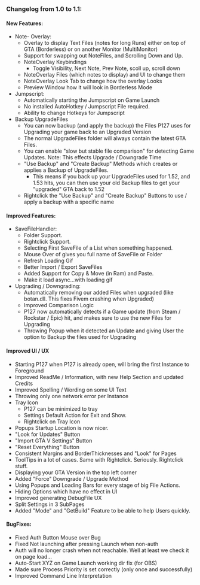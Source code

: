 ### Changelog from 1.0 to 1.1:
	
#### New Features:

* Note- Overlay:
  * Overlay to display Text Files (notes for long Runs) either on top of GTA (Borderless) or on another Monitor (MultiMonitor)
  * Support for swapping out NoteFiles, and Scrolling Down and Up.
  * NoteOverlay Keybindings
    * Toggle Visibility, Next Note, Prev Note, scoll up, scroll down
  * NoteOverlay Files (which notes to display) and UI to change them
  * NoteOverlay Look Tab to change how the overlay Looks
  * Preview Window how it will look in Borderless Mode
* Jumpscript:
  * Automatically starting the Jumpscript on Game Launch
  * No installed AutoHotkey / Jumpscript File required.
  * Ability to change Hotkeys for Jumpscript
* Backup UpgradeFiles
  * You can now backup (and apply the backup) the Files P127 uses for Upgrading your game back to an Upgraded Version
  * The normal UpgradeFiles folder will always contain the latest GTA Files.
  * You can enable "slow but stable file comparison" for detecting Game Updates. Note: This effects Upgrade / Downgrade Time
  * "Use Backup" and "Create Backup" Methods which creates or applies a Backup of UpgradeFiles.
    * This means if you back up your UpgradeFiles used for 1.52, and 1.53 hits, you can then use your old Backup files to get your "upgraded" GTA back to 1.52
  * Rightclick the "Use Backup" and "Create Backup" Buttons to use / apply a backup with a specific name

#### Improved Features:

* SaveFileHandler:
  * Folder Support.
  * Rightclick Support.
  * Selecting First SaveFile of a List when something happened.
  * Mouse Over of gives you full name of SaveFile or Folder
  * Refresh Loading Gif
  * Better Import / Export SaveFiles
  * Added Support for Copy & Move (in Ram) and Paste.
  * Make it load async...with loading gif
* Upgrading / Downgrading:
  * Automatically removing our added Files when upgraded (like botan.dll. This fixes Fivem crashing when Upgraded)
  * Improved Comparison Logic
  * P127 now automatically detects if a Game update (from Steam / Rockstar / Epic) hit, and makes sure to use the new Files for Upgrading
  * Throwing Popup when it detected an Update and giving User the option to Backup the files used for Upgrading

#### Improved UI / UX

* Starting P127 when P127 is already open, will bring the first Instance to Foreground
* Improved ReadMe / Information, with new Help Section and updated Credits
* Improved Spelling / Wording on some UI Text
* Throwing only one network error per Instance
* Tray Icon
  * P127 can be minimized to tray
  * Settings Default Action for Exit and Show.
  * Rightclick on Tray Icon
* Popups Startup Location is now nicer.
* "Look for Updates" Button
* "Import GTA V Settings" Button
* "Reset Everything" Button
* Consistent Margins and BorderThicknesses and "Look" for Pages
* ToolTips in a lot of cases. Same with Rightclick. Seriously. Rightclick stuff.
* Displaying your GTA Version in the top left corner
* Added "Force" Downgrade / Upgrade Method
* Using Popups and Loading Bars for every stage of big File Actions.
* Hiding Options which have no effect in UI
* Improved generating DebugFile UX
* Split Settings in 3 SubPages
* Added "Mode" and "GetBuild" Feature to be able to help Users quickly.

#### BugFixes:

* Fixed Auth Button Mouse over Bug
* Fixed Not launching after pressing Launch when non-auth
* Auth will no longer crash when not reachable. Well at least we check it on page load...
* Auto-Start XYZ on Game Launch working dir fix (for OBS)
* Made sure Process Priority is set correctly (only once and successfully)
* Improved Command Line Interpretation


		
